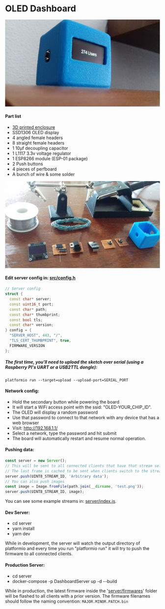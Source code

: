 OLED Dashboard
==============

![Enclosure](enclosure/enclosure.jpg)

#### Part list

- [3D printed enclosure](enclosure/enclosure.stl)
- SSD1306 OLED display
- 4 angled female headers
- 8 straight female headers
- 1 10µf decoupling capacitor
- 1 L1117 3.3v voltage regulator
- 1 ESP8266 module (ESP-01 package)
- 2 Push buttons
- 4 pieces of perfboard
- A bunch of wire & some solder

![Parts](enclosure/parts.jpg)

#### Edit server config in: [src/config.h](src/config.h)

```c++
// Server config
struct {
  const char* server;
  const uint16_t port;
  const char* path;
  const char* thumbprint;
  const bool tls;
  const char* version;
} config = {
  "SERVER_HOST", 443, "/",
  "TLS_CERT_THUMBPRINT", true,
  FIRMWARE_VERSION
};
```

##### The first time, you'll need to upload the sketch over serial (using a Raspberry PI's UART or a USB2TTL dongle):
`platformio run --target=upload --upload-port=SERIAL_PORT`

#### Network config:

- Hold the secondary button while powering the board
- It will start a WiFi access point with the ssid: "OLED-YOUR_CHIP_ID".
- The OLED will display a random password
- Use that password to connect to that network with any device that has a web browser
- Visit: http://192.168.1.1/
- Select a network, type the password and hit submit
- The board will automatically restart and resume normal operation.

#### Pushing data:

```js
const server = new Server();
// This will be sent to all connected clients that have that stream selected
// The last frame is cached to be sent when clients switch to the stream
server.push(UINT8_STREAM_ID, 'Arbitrary data');
// You can also push images
const image = Image.fromFile(path.join(__dirname, 'test.png'));
server.push(UINT8_STREAM_ID, image);
```

You can see some example streams in: [server/index.js](server/index.js).

#### Dev Server:

- cd server
- yarn install
- yarn dev

While in development, the server will watch the output directory of platformio and every time you run "platformio run" it will try to push the firmware to all connected clients.


#### Production Server:

- cd server
- docker-compose -p DashboardServer up -d --build

While in production, the latest firmware inside the '[server/firmwares](server/firmwares)' folder will be flashed to all clients with a prior version. The firmware filenames should follow the naming convention: `MAJOR.MINOR.PATCH.bin`
